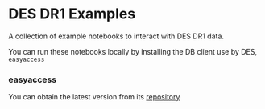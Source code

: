 # DES DR1 Examples

A collection of example notebooks to interact with DES DR1 data.

You can run these notebooks locally by installing the DB client use by DES, `easyaccess`

### easyaccess 

You can obtain the latest version from its [repository](https://github.com/mgckind/easyaccess)
